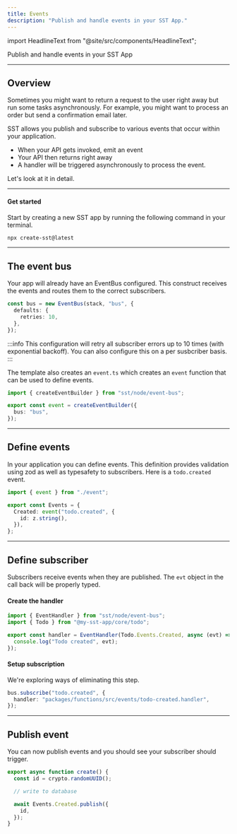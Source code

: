 ```yaml
---
title: Events
description: "Publish and handle events in your SST App."
---
```


import HeadlineText from "@site/src/components/HeadlineText";

<HeadlineText>

Publish and handle events in your SST App

</HeadlineText>

---

## Overview

Sometimes you might want to return a request to the user right away but run some tasks asynchronously. For example, you might want to process an order but send a confirmation email later.

SST allows you publish and subscribe to various events that occur within your application.

- When your API gets invoked, emit an event
- Your API then returns right away
- A handler will be triggered asynchronously to process the event.

Let's look at it in detail.

---

#### Get started

Start by creating a new SST app by running the following command in your terminal.

```bash
npx create-sst@latest
```

---

## The event bus

Your app will already have an EventBus configured. This construct receives the events and routes them to the correct subscribers.

```ts title="stacks/MyStack.ts"
const bus = new EventBus(stack, "bus", {
  defaults: {
    retries: 10,
  },
});
```

:::info
This configuration will retry all subscriber errors up to 10 times (with exponential backoff). You can also configure this on a per susbcriber basis.
:::

The template also creates an `event.ts` which creates an `event` function that can be used to define events.

```ts title="/packages/core/src/event.ts"
import { createEventBuilder } from "sst/node/event-bus";

export const event = createEventBuilder({
  bus: "bus",
});
```

---
## Define events

In your application you can define events. This definition provides validation using zod as well as typesafety to subscribers. Here is a `todo.created` event.


```ts title="packages/core/src/todo.ts"
import { event } from "./event";

export const Events = {
  Created: event("todo.created", {
    id: z.string(),
  }),
};
```
---

## Define subscriber

Subscribers receive events when they are published. The `evt` object in the call back will be properly typed.

#### Create the handler

```ts title="packages/functions/src/events/todo-created.ts"
import { EventHandler } from "sst/node/event-bus";
import { Todo } from "@my-sst-app/core/todo";

export const handler = EventHandler(Todo.Events.Created, async (evt) => {
  console.log("Todo created", evt);
});
```

#### Setup subscription
We're exploring ways of eliminating this step.

```ts title="stacks/MyStack.ts"
bus.subscribe("todo.created", {
  handler: "packages/functions/src/events/todo-created.handler",
});
```

---

## Publish event

You can now publish events and you should see your subscriber should trigger.

```ts title="packages/core/src/todo.ts"
export async function create() {
  const id = crypto.randomUUID();

  // write to database

  await Events.Created.publish({
    id,
  });
}
```

